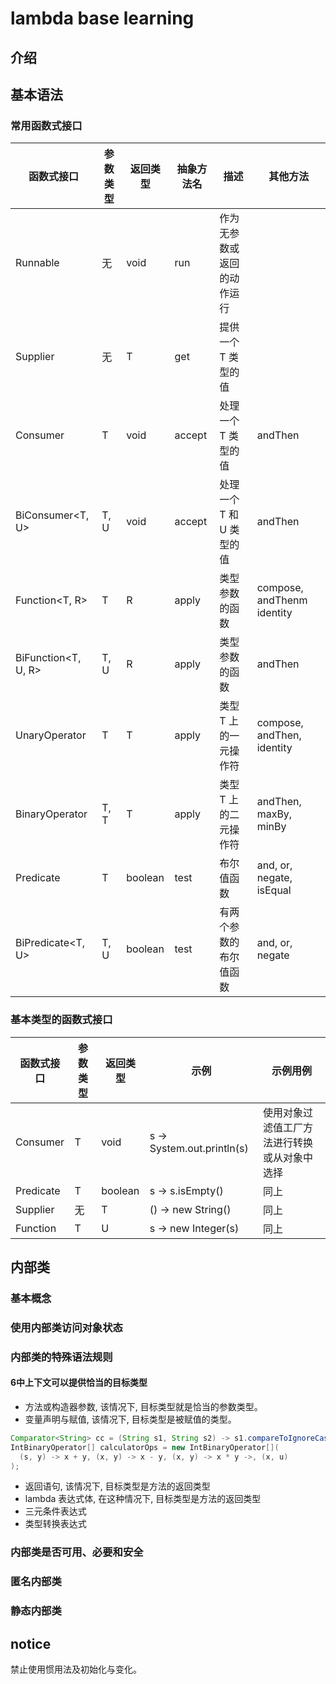 # lambda base learning

## 介绍

## 基本语法

### 常用函数式接口

函数式接口 | 参数类型 | 返回类型 | 抽象方法名 | 描述 | 其他方法
---|---|---|---|---|---
Runnable | 无 | void | run | 作为无参数或返回的动作运行 |
Supplier<T> | 无 | T | get | 提供一个 T 类型的值 |
Consumer<T> | T | void | accept | 处理一个 T 类型的值 | andThen
BiConsumer<T, U> | T, U | void | accept | 处理一个 T 和 U 类型的值 | andThen
Function<T, R> | T | R | apply | 类型参数的函数 | compose, andThenm identity
BiFunction<T, U, R> | T, U | R | apply | 类型参数的函数 | andThen
UnaryOperator<T> | T | T | apply | 类型 T 上的一元操作符 | compose, andThen, identity
BinaryOperator<T> | T, T | T | apply | 类型 T 上的二元操作符 | andThen, maxBy, minBy
Predicate<T> | T | boolean | test | 布尔值函数 | and, or, negate, isEqual
BiPredicate<T, U> | T, U | boolean | test | 有两个参数的布尔值函数 | and, or, negate

### 基本类型的函数式接口

函数式接口 | 参数类型 | 返回类型 | 示例 | 示例用例
---|---|---|---|---
Consumer<T> | T | void | s -> System.out.println(s) | 使用对象过滤值工厂方法进行转换或从对象中选择
Predicate<T> | T | boolean | s -> s.isEmpty() | 同上
Supplier<T> | 无 | T | () -> new String() | 同上
Function<T> | T | U | s -> new Integer(s) | 同上

## 内部类

### 基本概念

### 使用内部类访问对象状态

### 内部类的特殊语法规则

#### 6中上下文可以提供恰当的目标类型

- 方法或构造器参数, 该情况下, 目标类型就是恰当的参数类型。
- 变量声明与赋值, 该情况下, 目标类型是被赋值的类型。
```Java
Comparator<String> cc = (String s1, String s2) -> s1.compareToIgnoreCase(s2);
IntBinaryOperator[] calculatorOps = new IntBinaryOperator[](
  (s, y) -> x + y, (x, y) -> x - y, (x, y) -> x * y ->, (x, u)
);
```

- 返回语句, 该情况下, 目标类型是方法的返回类型
- lambda 表达式体, 在这种情况下, 目标类型是方法的返回类型
- 三元条件表达式
- 类型转换表达式

### 内部类是否可用、必要和安全

### 匿名内部类

### 静态内部类


## notice

禁止使用惯用法及初始化与变化。

